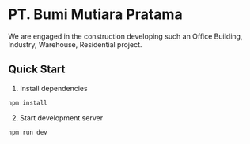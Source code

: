 # PT. Bumi Mutiara Pratama

We are engaged in the construction developing such an Office Building, Industry, Warehouse, Residential project.

## Quick Start

1. Install dependencies

```bash
npm install
```

2. Start development server

```bash
npm run dev
```